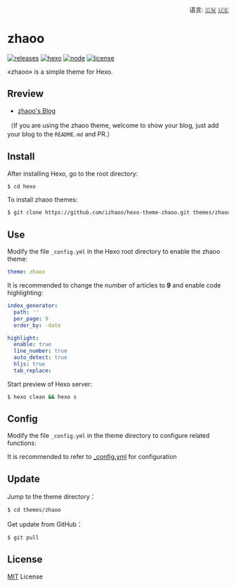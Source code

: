 <div align="right">
  语言:
  <a title="简体中文" href="https://github.com/izhaoo/hexo-theme-zhaoo/blob/master/README.md">🇨🇳</a>
  <a title="English" href=".https://github.com/izhaoo/hexo-theme-zhaoo/blob/master/README_EN.md">🇺🇸</a>
</div>

# zhaoo

[![releases](https://img.shields.io/badge/releases-v1.0.0-blue?style=flat-square&longCache=true)](https://github.com/izhaoo/hexo-theme-zhaoo/releases)
[![hexo](https://img.shields.io/badge/hexo-%3E=4.0.0-blue?style=flat-square&logo=hexo&longCache=true)](https://hexo.io)
[![node](https://img.shields.io/badge/node-%3E=10.9.0-green?style=flat-square&logo=Node.js&longCache=true)](https://nodejs.org)
[![license](https://img.shields.io/badge/license-MIT-green?style=flat-square&longCache=true)](https://github.com/izhaoo/hexo-theme-zhaoo/blob/master/LICENSE)

«zhaoo» is a simple theme for Hexo.

## Rreview

- [zhaoo's Blog](https://www.izhaoo.com)

（If you are using the zhaoo theme, welcome to show your blog, just add your blog to the `README.md` and PR.）


## Install

After installing Hexo, go to the root directory:

```bash
$ cd hexo
```

To install zhaoo themes:

```bash
$ git clone https://github.com/izhaoo/hexo-theme-zhaoo.git themes/zhaoo
```

## Use

Modify the file `_config.yml` in the Hexo root directory to enable the zhaoo theme:

```yml
theme: zhaoo
```

It is recommended to change the number of articles to **9** and enable code highlighting:

```yml
index_generator:
  path: ''
  per_page: 9
  order_by: -date

highlight:
  enable: true
  line_number: true
  auto_detect: true
  hljs: true
  tab_replace:
```

Start preview of Hexo server:

```bash
$ hexo clean && hexo s
```

## Config

Modify the file `_config.yml` in the theme directory to configure related functions:

It is recommended to refer to [_config.yml](https://github.com/izhaoo/hexo-theme-zhaoo/blob/master/_config.yml) for configuration

## Update

Jump to the theme directory：

```bash
$ cd themes/zhaoo
```

Get update from GitHub：

```bash
$ git pull
```

## License

[MIT](https://github.com/izhaoo/hexo-theme-zhaoo/blob/master/LICENSE) License
